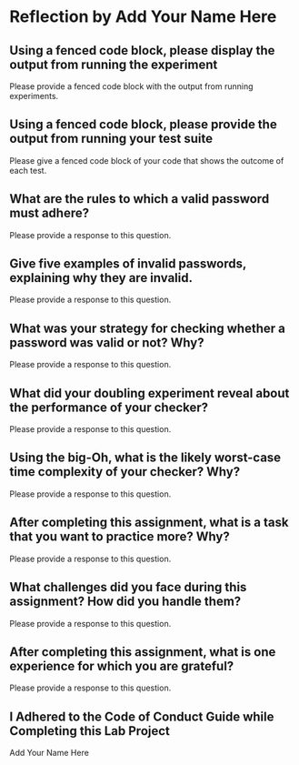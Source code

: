 # Reflection by Add Your Name Here

## Using a fenced code block, please display the output from running the experiment

Please provide a fenced code block with the output from running experiments.

## Using a fenced code block, please provide the output from running your test suite

Please give a fenced code block of your code that shows the outcome of each test.

## What are the rules to which a valid password must adhere?

Please provide a response to this question.

## Give five examples of invalid passwords, explaining why they are invalid.

Please provide a response to this question.

## What was your strategy for checking whether a password was valid or not? Why?

Please provide a response to this question.

## What did your doubling experiment reveal about the performance of your checker?

Please provide a response to this question.

## Using the big-Oh, what is the likely worst-case time complexity of your checker? Why?

Please provide a response to this question.

## After completing this assignment, what is a task that you want to practice more? Why?

Please provide a response to this question.

## What challenges did you face during this assignment? How did you handle them?

Please provide a response to this question.

## After completing this assignment, what is one experience for which you are grateful?

Please provide a response to this question.

## I Adhered to the Code of Conduct Guide while Completing this Lab Project

Add Your Name Here

